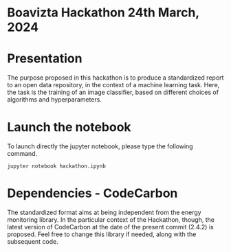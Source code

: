 # Boavizta Hackathon 24th March, 2024

# Presentation
The purpose proposed in this hackathon is to produce a standardized report to an open data repository, in the context of a machine learning task. Here, the task is the training of an image classifier, based on different choices of algorithms and hyperparameters.

# Launch the notebook
To launch directly the jupyter notebook, please type the following command.
```
jupyter notebook hackathon.ipynb
```

# Dependencies - CodeCarbon
The standardized format aims at being independent from the energy monitoring library. In the particular context of the Hackathon, though, the latest version of CodeCarbon at the date of the present commit (2.4.2) is proposed. Feel free to change this library if needed, along with the subsequent code.
